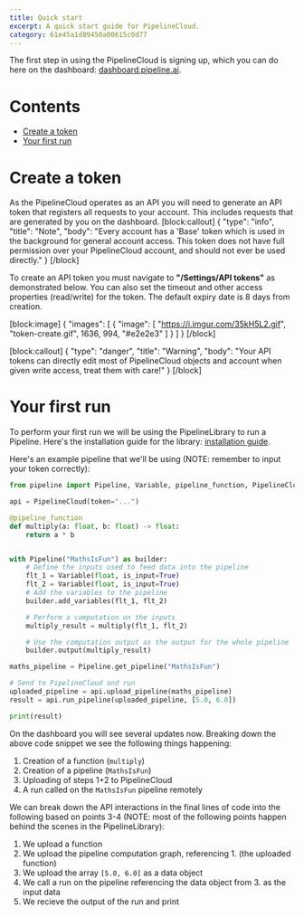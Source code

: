 ```yaml
---
title: Quick start
excerpt: A quick start guide for PipelineCloud.
category: 61e45a1d89450a00615c0d77
---
```


The first step in using the PipelineCloud is signing up, which you can do here on the dashboard: [dashboard.pipeline.ai](https://dashboard.pipeline.ai).

# Contents

- [Create a token](#create-a-token)
- [Your first run](#your-first-run)

# Create a token

As the PipelineCloud operates as an API you will need to generate an API token that registers all requests to your account. This includes requests that are generated by you on the dashboard.
[block:callout]
{
"type": "info",
"title": "Note",
"body": "Every account has a 'Base' token which is used in the background for general account access. This token does not have full permission over your PipelineCloud account, and should not ever be used directly."
}
[/block]

To create an API token you must navigate to **"/Settings/API tokens"** as demonstrated below.
You can also set the timeout and other access properties (read/write) for the token. The default expiry date is 8 days from creation.

[block:image]
{
"images": [
{
"image": [
"https://i.imgur.com/35kH5L2.gif",
"token-create.gif",
1636,
994,
"#e2e2e3"
]
}
]
}
[/block]

[block:callout]
{
"type": "danger",
"title": "Warning",
"body": "Your API tokens can directly edit most of PipelineCloud objects and account when given write access, treat them with care!"
}
[/block]

# Your first run

To perform your first run we will be using the PipelineLibrary to run a Pipeline. Here's the installation guide for the library: [installation guide](https://docs.pipeline.ai/docs/getting_started).

Here's an example pipeline that we'll be using (NOTE: remember to input your token correctly):

```python
from pipeline import Pipeline, Variable, pipeline_function, PipelineCloud

api = PipelineCloud(token="...")

@pipeline_function
def multiply(a: float, b: float) -> float:
    return a * b


with Pipeline("MathsIsFun") as builder:
    # Define the inputs used to feed data into the pipeline
    flt_1 = Variable(float, is_input=True)
    flt_2 = Variable(float, is_input=True)
    # Add the variables to the pipeline
    builder.add_variables(flt_1, flt_2)

    # Perform a computation on the inputs
    multiply_result = multiply(flt_1, flt_2)

    # Use the computation output as the output for the whole pipeline
    builder.output(multiply_result)

maths_pipeline = Pipeline.get_pipeline("MathsIsFun")

# Send to PipelineCloud and run
uploaded_pipeline = api.upload_pipeline(maths_pipeline)
result = api.run_pipeline(uploaded_pipeline, [5.0, 6.0])

print(result)
```

On the dashboard you will see several updates now. Breaking down the above code snippet we see the following things happening:

1. Creation of a function (`multiply`)
2. Creation of a pipeline (`MathsIsFun`)
3. Uploading of steps 1+2 to PipelineCloud
4. A run called on the `MathsIsFun` pipeline remotely

We can break down the API interactions in the final lines of code into the following based on points 3-4 (NOTE: most of the following points happen behind the scenes in the PipelineLibrary):

1. We upload a function
2. We upload the pipeline computation graph, referencing 1. (the uploaded function)
3. We upload the array `[5.0, 6.0]` as a data object
4. We call a run on the pipeline referencing the data object from 3. as the input data
5. We recieve the output of the run and print
